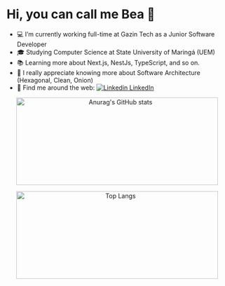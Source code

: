 <p align="center" text-size="26px" ><h1>
Hi, you can call me Bea 👋
</h1></p> 

* :computer: I’m currently working full-time at Gazin Tech as a Junior Software Developer
* 🎓 Studying Computer Science at State University of Maringá (UEM)
* :books: Learning more about Next.js, NestJs, TypeScript, and so on.
* 💌 I really appreciate knowing more about Software Architecture (Hexagonal, Clean, Onion)
* :balloon: Find me around the web:
[![Linkedin](https://i.stack.imgur.com/gVE0j.png) LinkedIn](https://www.linkedin.com/in/beatriz-a-310079115/)
&nbsp;


<p align="center">
  <img width="460" height="200" src="https://github-readme-stats.vercel.app/api?username=beavanzi&show_icons=true&theme=synthwave" alt="Anurag's GitHub stats" >
</p>
<p align="center">
  <img width="460" height="200" src="https://github-readme-stats.vercel.app/api/top-langs/?username=beavanzi&layout=compact&theme=synthwave" alt="Top Langs" >
</p>
<!--
**beavanzi/beavanzi** is a ✨ _special_ ✨ repository because its `README.md` (this file) appears on your GitHub profile.

Here are some ideas to get you started:

- 🔭 I’m currently working on ...
- 🌱 I’m currently learning ...
- 👯 I’m looking to collaborate on ...
- 🤔 I’m looking for help with ...
- 💬 Ask me about ...
- 📫 How to reach me: ...
- 😄 Pronouns: ...
- ⚡ Fun fact: ...
-->
